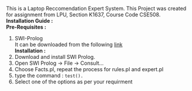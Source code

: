 This is a Laptop Reccomendation Expert System. This Project was created for assignment from LPU, Section K1637, Course Code CSE508.<br />
**Installation Guide :**<br />
**Pre-Requisites :**
1. SWI-Prolog <br />
It can be downloaded from the following [link](https://www.swi-prolog.org/download/stable) <br />
**Installation :** <br />
1. Download and install SWI Prolog.<br />
2. Open SWI Prolog -> File -> Consult...<br />
3. Choose Facts.pl, repeat the process for rules.pl and expert.pl<br />
4. type the command : `test().`<br />
5. Select one of the options as per your requirment
